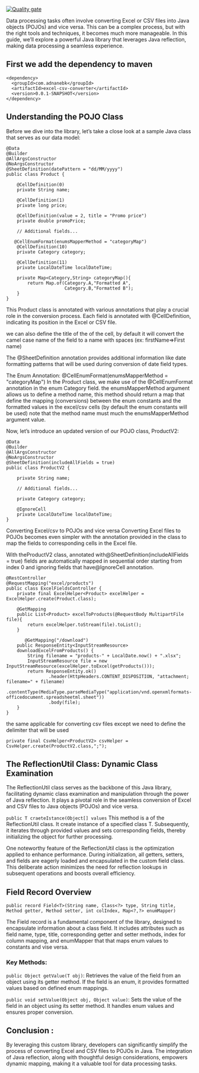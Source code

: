 [![Quality gate](https://sonarcloud.io/api/project_badges/quality_gate?project=adnanebk_excel-pojo-converter)](https://sonarcloud.io/summary/new_code?id=adnanebk_excel-pojo-converter)

Data processing tasks often involve converting Excel or CSV files into Java objects (POJOs) and vice versa. This can be a complex process, but with the right tools and techniques, it becomes much more manageable. In this guide, we’ll explore a powerful Java library that leverages Java reflection, making data processing a seamless experience.

## First we add the dependency to maven

```
<dependency>
  <groupId>com.adnanebk</groupId>
  <artifactId>excel-csv-converter</artifactId>
  <version>0.0.1-SNAPSHOT</version>
</dependency>
```
## Understanding the POJO Class

Before we dive into the library, let’s take a close look at a sample Java class that serves as our data model:

```
@Data
@Builder
@AllArgsConstructor
@NoArgsConstructor
@SheetDefinition(datePattern = "dd/MM/yyyy")
public class Product {

    @CellDefinition(0)
    private String name;

    @CellDefinition(1)
    private long price;

    @CellDefinition(value = 2, title = "Promo price")
    private double promoPrice;

    // Additional fields...

   @CellEnumFormat(enumsMapperMethod = "categoryMap")
    @CellDefinition(10)
    private Category category;

    @CellDefinition(11)
    private LocalDateTime localDateTime;

    private Map<Category,String> categoryMap(){
        return Map.of(Category.A,"Formatted A",
                      Category.B,"Formatted B");
    }
}
```
This Product class is annotated with various annotations that play a crucial role in the conversion process. Each field is annotated with @CellDefinition, indicating its position in the Excel or CSV file.

we can also define the title of the of the cell, by default it will convert the camel case name of the field to a name with spaces (ex: firstName=>First name)

The @SheetDefinition annotation provides additional information like date formatting patterns that will be used during conversion of date field types.

The Enum Annotation: @CellEnumFormat(enumsMapperMethod = "categoryMap")
In the Product class, we make use of the @CellEnumFormat annotation in the enum Category field. the enumsMapperMethod argument allows us to define a method name, this method should return a map that define the mapping (conversions) between the enum constants and the formatted values in the excel/csv cells (by default the enum constants will be used)
note that the method name must much the enumsMapperMethod argument value.

Now, let’s introduce an updated version of our POJO class, ProductV2:
```
@Data
@Builder
@AllArgsConstructor
@NoArgsConstructor
@SheetDefinition(includeAllFields = true)
public class ProductV2 {

    private String name;

    // Additional fields...

    private Category category;

    @IgnoreCell
    private LocalDateTime localDateTime;
}
```
Converting Excel/csv to POJOs and vice versa
Converting Excel files to POJOs becomes even simpler with the annotation provided in the class to map the fields to corresponding cells in the Excel file.

With theProductV2 class, annotated with@SheetDefinition(includeAllFields = true) fields are automatically mapped in sequential order starting from index 0 and ignoring fields that have@IgnoreCell annotation.

```
@RestController
@RequestMapping("excel/products")
public class ExcelFieldsController {
    private final ExcelHelper<Product> excelHelper = ExcelHelper.create(Product.class);

    @GetMapping
    public List<Product> excelToProducts(@RequestBody MultipartFile file){
        return excelHelper.toStream(file).toList();
    }

       @GetMapping("/download")
    public ResponseEntity<InputStreamResource>
    downloadExcelFromProducts() {
        String filename = "products-" + LocalDate.now() + ".xlsx";
        InputStreamResource file = new InputStreamResource(excelHelper.toExcel(getProducts()));
        return ResponseEntity.ok()
                .header(HttpHeaders.CONTENT_DISPOSITION, "attachment; filename=" + filename)
                .contentType(MediaType.parseMediaType("application/vnd.openxmlformats-officedocument.spreadsheetml.sheet"))
                .body(file);
    }
}
```
the same applicable for converting csv files except we need to define the delimiter that will be used

    private final CsvHelper<ProductV2> csvHelper = CsvHelper.create(ProductV2.class,";");
## The ReflectionUtil Class: Dynamic Class Examination

The ReflectionUtil class serves as the backbone of this Java library, facilitating dynamic class examination and manipulation through the power of Java reflection. It plays a pivotal role in the seamless conversion of Excel and CSV files to Java objects (POJOs) and vice versa.

```public T craeteIstance(Object[] values``` This method is a of the ReflectionUtil class. It create instance of a specified class T. Subsequently, it iterates through provided values and sets corresponding fields, thereby initializing the object for further processing.

One noteworthy feature of the ReflectionUtil class is the optimization applied to enhance performance. During initialization, all getters, setters, and fields are eagerly loaded and encapsulated in the custom field class. This deliberate action minimizes the need for reflection lookups in subsequent operations and boosts overall efficiency.

## Field Record Overview
```public record Field<T>(String name, Class<?> type, String title, Method getter, Method setter, int colIndex, Map<?,?> enumMapper)```

The Field record is a fundamental component of the library, designed to encapsulate information about a class field. It includes attributes such as field name, type, title, corresponding getter and setter methods, index for column mapping, and enumMapper that that maps enum values to constants and vise versa.

### Key Methods:
```public Object getValue(T obj)```: Retrieves the value of the field from an object using its getter method. If the field is an enum, it provides formatted values based on defined enum mappings.

```public void setValue(Object obj, Object value)```: Sets the value of the field in an object using its setter method. It handles enum values and ensures proper conversion.

## Conclusion :
By leveraging this custom library, developers can significantly simplify the process of converting Excel and CSV files to POJOs in Java. The integration of Java reflection, along with thoughtful design considerations, empowers dynamic mapping, making it a valuable tool for data processing tasks.
